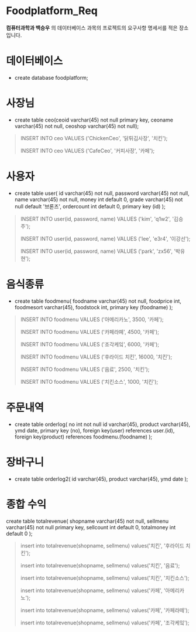# Foodplatform_Req
__컴퓨터과학과 백승우__ 의 데이터베이스 과목의 프로젝트의 요구사항 명세서를 적은 장소입니다.

# 데이터베이스
* create database foodplatform;

# 사장님
* create table ceo(ceoid varchar(45) not null primary key, ceoname varchar(45) not null, ceoshop varchar(45) not null);

> INSERT INTO ceo VALUES ('ChickenCeo', '닭튀김사장', '치킨');
>
> INSERT INTO ceo VALUES ('CafeCeo', '커피사장', '카페');

# 사용자
* create table user(
id varchar(45) not null,
password varchar(45) not null,
name varchar(45) not null,
money int default 0,
grade varchar(45) not null default '브론즈',
ordercount int default 0,
primary key (id)
);

>INSERT INTO user(id, password, name) VALUES ('kim', 'q1w2', '김승주');
>
>INSERT INTO user(id, password, name) VALUES ('lee', 'e3r4', '이강선');
>
>INSERT INTO user(id, password, name) VALUES ('park', 'zx56', '박유현');

# 음식종류
* create table foodmenu(
foodname varchar(45) not null,
foodprice int,
foodmesort varchar(45),
foodstock int,
primary key (foodname)
);

>INSERT INTO foodmenu VALUES ('아메리카노', 3500, '카페');
>
>INSERT INTO foodmenu VALUES ('카페라뗴', 4500, '카페');
>
>INSERT INTO foodmenu VALUES ('조각케잌', 6000, '카페');
>
>INSERT INTO foodmenu VALUES ('후라이드 치킨', 16000, '치킨');
>
>INSERT INTO foodmenu VALUES ('음료', 2500, '치킨');
>
>INSERT INTO foodmenu VALUES ('치킨소스', 1000, '치킨');

# 주문내역
* create table orderlog(
no int not null
id varchar(45),
product varchar(45),
ymd date,
primary key (no),
foreign key(user) references user.(id),
foreign key(product) references foodmenu.(foodname)
);

# 장바구니
* create table orderlog2(
id varchar(45),
product varchar(45),
ymd date
);

# 종합 수익
create table totalrevenue(
shopname varchar(45) not null,
sellmenu varchar(45) not null primary key,
sellcount int default 0,
totalmoney int default 0
);

> insert into totalrevenue(shopname, sellmenu) values('치킨', '후라이드 치킨');
>
>insert into totalrevenue(shopname, sellmenu) values('치킨', '음료');
>
>insert into totalrevenue(shopname, sellmenu) values('치킨', '치킨소스');
>
>insert into totalrevenue(shopname, sellmenu) values('카페', '아메리카노');
>
>insert into totalrevenue(shopname, sellmenu) values('카페', '카페라떼');
>
>insert into totalrevenue(shopname, sellmenu) values('카페', '조각케잌');
